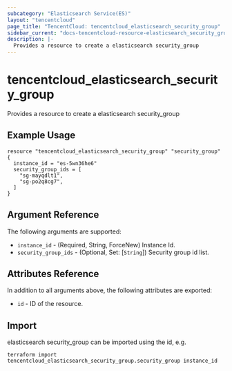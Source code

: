 ```yaml
---
subcategory: "Elasticsearch Service(ES)"
layout: "tencentcloud"
page_title: "TencentCloud: tencentcloud_elasticsearch_security_group"
sidebar_current: "docs-tencentcloud-resource-elasticsearch_security_group"
description: |-
  Provides a resource to create a elasticsearch security_group
---
```


# tencentcloud_elasticsearch_security_group

Provides a resource to create a elasticsearch security_group

## Example Usage

```hcl
resource "tencentcloud_elasticsearch_security_group" "security_group" {
  instance_id = "es-5wn36he6"
  security_group_ids = [
    "sg-mayqdlt1",
    "sg-po2q8cg7",
  ]
}
```

## Argument Reference

The following arguments are supported:

* `instance_id` - (Required, String, ForceNew) Instance Id.
* `security_group_ids` - (Optional, Set: [`String`]) Security group id list.

## Attributes Reference

In addition to all arguments above, the following attributes are exported:

* `id` - ID of the resource.




## Import

elasticsearch security_group can be imported using the id, e.g.

```
terraform import tencentcloud_elasticsearch_security_group.security_group instance_id
```

